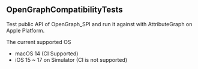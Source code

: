 ## OpenGraphCompatibilityTests

Test public API of OpenGraph_SPI and run it against with AttributeGraph on Apple Platform.

The current supported OS 
- macOS 14 (CI Supported)
- iOS 15 ~ 17 on Simulator (CI is not supported)
